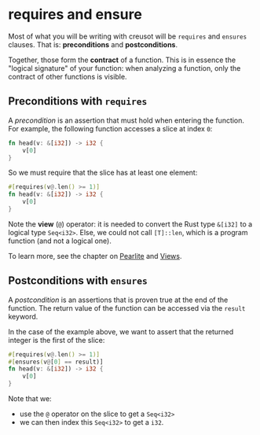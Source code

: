 # requires and ensure

Most of what you will be writing with creusot will be `requires` and `ensures` clauses. That is: **preconditions** and **postconditions**.

Together, those form the **contract** of a function. This is in essence the "logical signature" of your function: when analyzing a function, only the contract of other functions is visible.

## Preconditions with `requires`

A _precondition_ is an assertion that must hold when entering the function. For example, the following function accesses a slice at index `0`:

```rust
fn head(v: &[i32]) -> i32 {
    v[0]
}
```

So we must require that the slice has at least one element:

```rust
#[requires(v@.len() >= 1)]
fn head(v: &[i32]) -> i32 {
    v[0]
}
```

Note the **view** (`@`) operator: it is needed to convert the Rust type `&[i32]` to a logical type `Seq<i32>`. Else, we could not call `[T]::len`, which is a program function (and not a logical one).

To learn more, see the chapter on [Pearlite](../pearlite.md) and [Views](../view.md).

## Postconditions with `ensures`

A _postcondition_ is an assertions that is proven true at the end of the function. The return value of the function can be accessed via the `result` keyword.

In the case of the example above, we want to assert that the returned integer is the first of the slice:

```rust
#[requires(v@.len() >= 1)]
#[ensures(v@[0] == result)]
fn head(v: &[i32]) -> i32 {
    v[0]
}
```

Note that we:
- use the `@` operator on the slice to get a `Seq<i32>`
- we can then index this `Seq<i32>` to get a `i32`.
